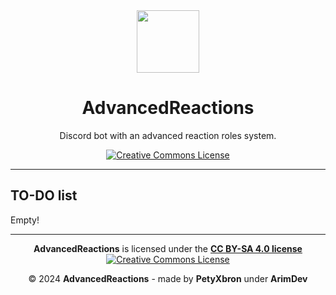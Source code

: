 <div align="center">

<img src="https://i.imgur.com/OJch6uU.png" width="100" height="100"/>

# AdvancedReactions

Discord bot with an advanced reaction roles system.

[![Creative Commons License](https://i.creativecommons.org/l/by-nc-nd/4.0/88x31.png)](http://creativecommons.org/licenses/by-nc-nd/4.0/)

</div>

---

## TO-DO list

Empty!

---

<div align="center">

**AdvancedReactions** is licensed under the [**CC BY-SA 4.0 license**](https://creativecommons.org/licenses/by-sa/4.0/)
[![Creative Commons License](https://i.creativecommons.org/l/by-nc-nd/4.0/88x31.png)](http://creativecommons.org/licenses/by-nc-nd/4.0/)

© 2024 **AdvancedReactions** - made by **PetyXbron** under **ArimDev**

</div>